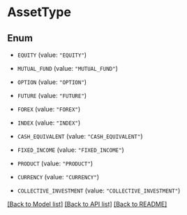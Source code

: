 # AssetType

## Enum


* `EQUITY` (value: `"EQUITY"`)

* `MUTUAL_FUND` (value: `"MUTUAL_FUND"`)

* `OPTION` (value: `"OPTION"`)

* `FUTURE` (value: `"FUTURE"`)

* `FOREX` (value: `"FOREX"`)

* `INDEX` (value: `"INDEX"`)

* `CASH_EQUIVALENT` (value: `"CASH_EQUIVALENT"`)

* `FIXED_INCOME` (value: `"FIXED_INCOME"`)

* `PRODUCT` (value: `"PRODUCT"`)

* `CURRENCY` (value: `"CURRENCY"`)

* `COLLECTIVE_INVESTMENT` (value: `"COLLECTIVE_INVESTMENT"`)


[[Back to Model list]](../README.md#documentation-for-models) [[Back to API list]](../README.md#documentation-for-api-endpoints) [[Back to README]](../README.md)


